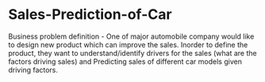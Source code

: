 # Sales-Prediction-of-Car
Business problem definition - One of major automobile company would like to design new product which can improve the sales. Inorder to define the product, they want to understand/identify drivers for the sales (what are the factors driving sales) and Predicting sales of different car models given driving factors.
